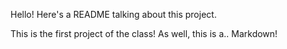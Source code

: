 Hello! Here's a README talking about this project.

This is the first project of the class! As well, this is a..
Markdown!
